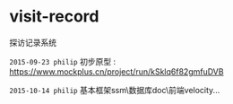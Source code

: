 # visit-record
探访记录系统


``2015-09-23 philip``
初步原型 : https://www.mockplus.cn/project/run/kSklq6f82gmfuDVB

``2015-10-14 philip``
基本框架ssm\数据库doc\前端velocity...

